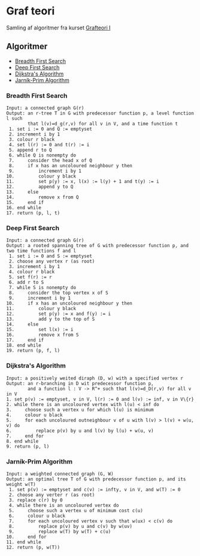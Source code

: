 # Graf teori
Samling af algoritmer fra kurset [Grafteori I](https://kursuskatalog.au.dk/da/course/121043/Grafteori-1) 

## Algoritmer
- [Breadth First Search](#Breadth-First-Search)
- [Deep First Search](#Deep-First-Search)
- [Dijkstra's Algorithm](#Dijkstras-Algorithm)
- [Jarník-Prim Algorithm](#Jarník-Prim-Algorithm)

### Breadth First Search
```
Input: a connected graph G(r)
Output: an r-tree T in G with predecessor function p, a level function l such
        that l(v)=d_g(r,v) for all v in V, and a time function t
 1. set i := 0 and Q := emptyset
 2. increment i by 1
 3. colour r black
 4. set l(r) := 0 and t(r) := i
 5. append r to Q
 6. while Q is nonempty do
 7.     consider the head x of Q
 8.     if x has an uncoloured neighbour y then
 9.         increment i by 1
10.         colour y black
11.         set p(y) := x, l(x) := l(y) + 1 and t(y) := i
12.         append y to Q
13.     else
14.         remove x from Q
15.     end if
16. end while
17. return (p, l, t)
```

### Deep First Search
```
Input: a connected graph G(r)
Output: a rooted spanning tree of G with predecessor function p, and two time functions f and l
 1. set i := 0 and S := emptyset
 2. choose any vertex r (as root)
 3. increment i by 1
 4. colour r black
 5. set f(r) := r
 6. add r to S
 7. while S is nonempty do
 8.     consider the top vertex x of S
 9.     increment i by 1
10.     if x has an uncoloured neighbour y then
11.         colour y black
12.         set p(y) := x and f(y) := i
13.         add y to the top of S
14.     else
15.         set l(x) := i
16.         remove x from S
17.     end if
18. end while
19. return (p, f, l)
```

### Dijkstra's Algorithm
```
Input: a positively weited diraph (D, w) with a specified vertex r
Output: an r-branching in D wit predecessor function p,
        and a function l : V -> R^+ such that l(v)=d_D(r,v) for all v in V
1. set p(v) := emptyset, v in V, l(r) := 0 and l(v) := inf, v in V\{r}
2. while there is an uncoloured vertex with l(u) < inf do
3.     choose such a vertex u for which l(u) is minimum
4.     colour u black
5.     for each uncoloured outneighbour v of u with l(v) > l(v) + w(u, v) do
6.         replace p(v) by u and l(v) by l(u) + w(u, v)
7.     end for
8. end while
9. return (p, l)
```

### Jarník-Prim Algorithm
```
Input: a weighted connected graph (G, W)
Output: an optimal tree T of G with predecessor function p, and its weight w(T)
 1. set p(v) := emptyset and c(v) := infty, v in V, and w(T) := 0
 2. choose any verter r (as root)
 3. replace c(r) by 0
 4. while there is an uncoloured vertex do
 5.     choose such a vertex u of minimum cost c(u)
 6.     colour u black
 7.     for each uncoloured vertex v such that w(ux) < c(v) do
 8.         replace p(v) by u and c(v) by w(uv)
 9.         replace w(T) by w(T) + c(u)
10.     end for
11. end while
12. return (p, w(T))
```
